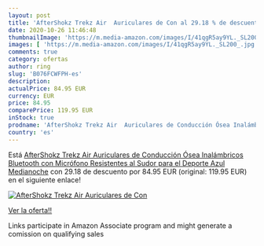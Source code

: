 ```yaml
---
layout: post
title: 'AfterShokz Trekz Air  Auriculares de Con al 29.18 % de descuento'
date: 2020-10-26 11:46:48
thumbnailImage: 'https://m.media-amazon.com/images/I/41qgR5ay9YL._SL200_.jpg'
images: [ 'https://m.media-amazon.com/images/I/41qgR5ay9YL._SL200_.jpg' ]
comments: true
category: ofertas
author: ring
slug: 'B076FCWFPH-es'
description:
actualPrice: 84.95 EUR
currency: EUR
price: 84.95
comparePrice: 119.95 EUR
inStock: true
prodname: 'AfterShokz Trekz Air  Auriculares de Conducción Ósea Inalámbricos Bluetooth con Micrófono Resistentes al Sudor para el Deporte  Azul Medianoche'
country: 'es'
---
```


Está [AfterShokz Trekz Air  Auriculares de Conducción Ósea Inalámbricos Bluetooth con Micrófono Resistentes al Sudor para el Deporte  Azul Medianoche](https://www.amazon.es/dp/B076FCWFPH/?tag=tolees-21) con 29.18 de descuento por 84.95 EUR (original: 119.95 EUR) en el siguiente enlace!

[![AfterShokz Trekz Air  Auriculares de Con](https://m.media-amazon.com/images/I/41qgR5ay9YL._SL200_.jpg)](https://www.amazon.es/dp/B076FCWFPH/?tag=tolees-21)

[Ver la oferta!!](https://www.amazon.es/dp/B076FCWFPH/?tag=tolees-21)

Links participate in Amazon Associate program and might generate a comission on qualifying sales


